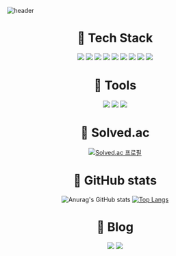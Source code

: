 
![header](https://capsule-render.vercel.app/api?type=waving&color=0:1100FF,100:FF00FF&height=225&section=header&text=ZERO0205&fontColor=d6ace6&fontSize=90)

<div  align=center>

# :lemon: Tech Stack

<img  src="https://img.shields.io/badge/JavaScript-F7DF1E?logo=JavaScript&logoColor=white">
<img  src="https://img.shields.io/badge/Python-3776AB?logo=Python&logoColor=white">
<img  src="https://img.shields.io/badge/C-A8B9CC?logo=c&logoColor=white">
<img  src="https://img.shields.io/badge/C++-A8B9CC?logo=C++&logoColor=white">

<img  src="https://img.shields.io/badge/React-61DAFB?logo=React&logoColor=white">
<img  src="https://img.shields.io/badge/HTML5-E34F26?logo=HTML5&logoColor=white">
<img  src="https://img.shields.io/badge/CSS3-1572B6?logo=css3&logoColor=white">

<img  src="https://img.shields.io/badge/AWS-232F3E?logo=Amazon AWS&logoColor=white">
<img  src="https://img.shields.io/badge/MySQL-4479A1?logo=MySQL&logoColor=white">

# :tangerine: Tools
<img  src="https://img.shields.io/badge/VSCode-007ACC?logo=Visual Studio Code&logoColor=white">
<img  src="https://img.shields.io/badge/PyCharm-3DEA62?logo=PyCharm&logoColor=white">
<img  src="https://img.shields.io/badge/Github-181717?logo=Github&logoColor=white">

  
# :grapes: Solved.ac

[![Solved.ac
프로필](http://mazassumnida.wtf/api/v2/generate_badge?boj=zero0205)](https://solved.ac/zero0205)

  

<!-- GitHub stats -->

# :pineapple: GitHub stats
<p>

![Anurag's GitHub stats](https://github-readme-stats.vercel.app/api?username=zero0205&show_icons=true&theme=radical)
[![Top Langs](https://github-readme-stats.vercel.app/api/top-langs/?username=anuraghazra&layout=compact&theme=radical)](https://github.com/anuraghazra/github-readme-stats)

</p>


# :melon: Blog
<img  src="https://img.shields.io/badge/Tistory-000000?logo=Tistory&logoColor=white">
<img  src="https://img.shields.io/badge/Notion-FFA500?logo=Notion&logoColor=white">

</div>